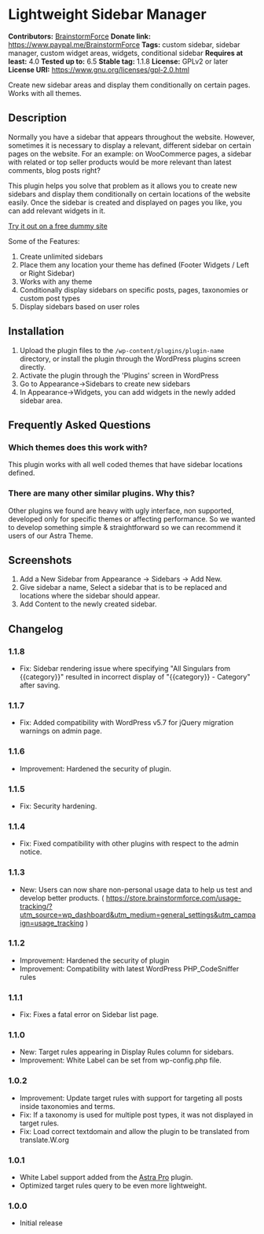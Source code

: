 # Lightweight Sidebar Manager #
**Contributors:** [BrainstormForce](https://profiles.wordpress.org/BrainstormForce)
**Donate link:** https://www.paypal.me/BrainstormForce
**Tags:** custom sidebar, sidebar manager, custom widget areas, widgets, conditional sidebar
**Requires at least:** 4.0
**Tested up to:** 6.5
**Stable tag:** 1.1.8
**License:** GPLv2 or later
**License URI:** https://www.gnu.org/licenses/gpl-2.0.html

Create new sidebar areas and display them conditionally on certain pages. Works with all themes.

## Description ##

Normally you have a sidebar that appears throughout the website. However, sometimes it is necessary to display a relevant, different sidebar on certain pages on the website. For an example: on WooCommerce pages, a sidebar with related or top seller products would be more relevant than latest comments, blog posts right?

This plugin helps you solve that problem as it allows you to create new sidebars and display them conditionally on certain locations of the website easily. Once the sidebar is created and displayed on pages you like, you can add relevant widgets in it.

[Try it out on a free dummy site](https://bsf.io/sidebar-manager-demo)

Some of the Features:

1. Create unlimited sidebars
2. Place them any location your theme has defined (Footer Widgets / Left or Right Sidebar)
3. Works with any theme
4. Conditionally display sidebars on specific posts, pages, taxonomies or custom post types
5. Display sidebars based on user roles

## Installation ##

1. Upload the plugin files to the `/wp-content/plugins/plugin-name` directory, or install the plugin through the WordPress plugins screen directly.
2. Activate the plugin through the 'Plugins' screen in WordPress
3. Go to Appearance->Sidebars to create new sidebars
4. In Appearance->Widgets, you can add widgets in the newly added sidebar area.

## Frequently Asked Questions ##

### Which themes does this work with? ###

This plugin works with all well coded themes that have sidebar locations defined.

### There are many other similar plugins. Why this? ###

Other plugins we found are heavy with ugly interface, non supported, developed only for specific themes or affecting performance. So we wanted to develop something simple & straightforward so we can recommend it users of our Astra Theme.


## Screenshots ##

1. Add a New Sidebar from Appearance -> Sidebars -> Add New.
1. Give sidebar a name, Select a sidebar that is to be replaced and locations where the sidebar should appear.
1. Add Content to the newly created sidebar.


## Changelog ##

### 1.1.8 ###
- Fix: Sidebar rendering issue where specifying "All Singulars from {{category}}" resulted in incorrect display of "{{category}} - Category" after saving.

### 1.1.7 ###
- Fix: Added compatibility with WordPress v5.7 for jQuery migration warnings on admin page.

### 1.1.6 ###
- Improvement: Hardened the security of plugin.

### 1.1.5 ###
- Fix: Security hardening.

### 1.1.4 ###
- Fix: Fixed compatibility with other plugins with respect to the admin notice.

### 1.1.3 ###
- New: Users can now share non-personal usage data to help us test and develop better products. ( https://store.brainstormforce.com/usage-tracking/?utm_source=wp_dashboard&utm_medium=general_settings&utm_campaign=usage_tracking )

### 1.1.2 ###
- Improvement: Hardened the security of plugin
- Improvement: Compatibility with latest WordPress PHP_CodeSniffer rules

### 1.1.1 ###
- Fix: Fixes a fatal error on Sidebar list page.

### 1.1.0 ###
- New: Target rules appearing in Display Rules column for sidebars.
- Improvement: White Label can be set from wp-config.php file.

### 1.0.2 ###
- Improvement: Update target rules with support for targeting all posts inside taxonomies and terms.
- Fix: If a taxonomy is used for multiple post types, it was not displayed in target rules.
- Fix: Load correct textdomain and allow the plugin to be translated from translate.W.org

### 1.0.1 ###
- White Label support added from the [Astra Pro](https://wpastra.com/pro/) plugin.
- Optimized target rules query to be even more lightweight.

### 1.0.0 ###
- Initial release
